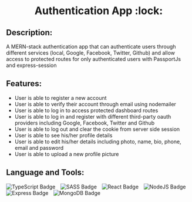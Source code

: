 <h1 align="center">Authentication App :lock:</h1>

## Description:

A MERN-stack authentication app that can authenticate users through different services (local, Google, Facebook, Twitter, Github) and allow access to protected routes for only authenticated users with PassportJs and express-session

## Features:

- User is able to register a new account
- User is able to verify their account through email using nodemailer
- User is able to log in to access protected dashboard routes
- User is able to log in and register with different third-party oauth providers including Google, Facebook, Twitter and Github
- User is able to log out and clear the cookie from server side session
- User is able to see his/her profile details
- User is able to edit his/her details including photo, name, bio, phone, email and password
- User is able to upload a new profile picture

## Language and Tools:

<img src="https://img.shields.io/badge/TypeScript-007ACC?style=for-the-badge&logo=typescript&logoColor=white" alt="TypeScript Badge" style="padding-right: 10px;"> <img src="https://img.shields.io/badge/Sass-CC6699?style=for-the-badge&logo=sass&logoColor=white" alt="SASS Badge" style="padding-right: 10px;"> <img src="https://img.shields.io/badge/React-20232A?style=for-the-badge&logo=react&logoColor=61DAFB" alt="React Badge" style="padding-right: 10px;"> <img src="https://img.shields.io/badge/Node.js-43853D?style=for-the-badge&logo=node.js&logoColor=white" alt="NodeJS Badge" style="padding-right: 10px;"> <img src="https://img.shields.io/badge/Express.js-404D59?style=for-the-badge" alt="Express Badge" style="padding-right: 10px;"> <img src="https://img.shields.io/badge/MongoDB-4EA94B?style=for-the-badge&logo=mongodb&logoColor=white" alt="MongoDB Badge" style="padding-right: 10px;">